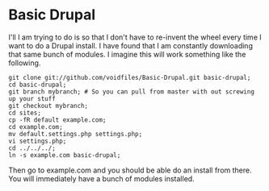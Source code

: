 Basic Drupal
============

I'll I am trying to do is so that I don't have to re-invent the wheel every time I want to do a Drupal install. I have found that I am constantly downloading that same bunch of modules. I imagine this will work something like the following. 

    git clone git://github.com/voidfiles/Basic-Drupal.git basic-drupal;
    cd basic-drupal;
    git branch mybranch; # So you can pull from master with out screwing up your stuff
    git checkout mybranch;
    cd sites;
    cp -fR default example.com;
    cd example.com;
    mv default.settings.php settings.php;
    vi settings.php;
    cd ../../../;
    ln -s example.com basic-drupal;
    
Then go to example.com and you should be able do an install from there. You will immediately have a bunch of modules installed.